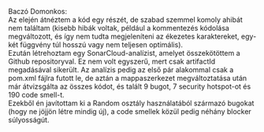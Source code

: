 Baczó Domonkos: <br />
Az elején átnéztem a kód egy részét, de szabad szemmel komoly ahibát nem találtam (kisebb hibák voltak, például a kommentezés kódolása megváltozott, és így nem tudta megjeleníteni az ékezetes karaktereket, egy-két függvény túl hosszú vagy nem teljesen optimális). <br />
Ezután létrehoztam egy SonarCloud-analízist, amelyet összekötöttem a Github repositoryval. Ez nem volt egyszerű, mert csak artifactId megadásával sikerült. Az analízis pedig az első pár alakommal csak a pom.xml fájlra futott le, de aztán a mappaszerkezet megváltoztatása után már átvizsgálta az összes kódot, és talált 9 bugot, 7 security hotspot-ot és 190 code smell-t. <br />
Ezekből én javítottam ki a Random osztály használatából származó bugokat (hogy ne jöjjön létre mindig új), a code smellek közül pedig néhány blocker súlyosságút.